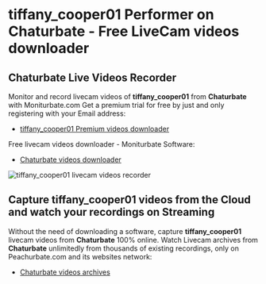 # tiffany_cooper01 Performer on Chaturbate - Free LiveCam videos downloader

## Chaturbate Live Videos Recorder

Monitor and record livecam videos of **tiffany_cooper01** from **Chaturbate** with Moniturbate.com
Get a premium trial for free by just and only registering with your Email address:
* [tiffany_cooper01 Premium videos downloader](https://moniturbate.com/request-demo-licence-key.html)

Free livecam videos downloader - Moniturbate Software:
* [Chaturbate videos downloader](https://moniturbate.com/moniturbate-download-software.html)

![tiffany_cooper01 livecam videos recorder](https://peachurnet.com/templates/moniturbate-software.png)


## Capture tiffany_cooper01 videos from the Cloud and watch your recordings on Streaming

Without the need of downloading a software, capture **tiffany_cooper01** livecam videos from **Chaturbate** 100% online.
Watch Livecam archives from **Chaturbate** unlimitedly from thousands of existing recordings, only on Peachurbate.com and its websites network:
* [Chaturbate videos archives](https://peachurnet.com/)